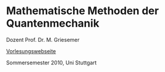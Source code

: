 # Mathematische Methoden der Quantenmechanik

Dozent Prof. Dr. M. Griesemer

[Vorlesungswebseite](http://www.mathematik.uni-stuttgart.de/studium/infomat/MMQM-Griesemer-SS10/)

Sommersemester 2010, Uni Stuttgart
